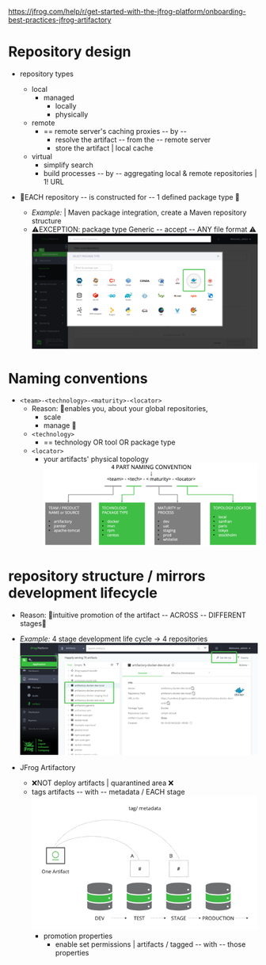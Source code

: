 https://jfrog.com/help/r/get-started-with-the-jfrog-platform/onboarding-best-practices-jfrog-artifactory

# Repository design
* repository types
  * local
    * managed
      * locally
      * physically
  * remote
    * == remote server's caching proxies -- by --
      * resolve the artifact -- from the -- remote server
      * store the artifact | local cache
  * virtual
    * simplify search
    * build processes -- by -- aggregating local & remote repositories | 1! URL

* 👀EACH repository -- is constructed for -- 1 defined package type 👀
  * _Example:_ | Maven package integration, create a Maven repository structure
  * ⚠️EXCEPTION: package type Generic -- accept -- ANY file format ⚠️
  ![](static/getStartedOnboardingJFrogArtifactory1.png)

# Naming conventions

* `<team>-<technology>-<maturity>-<locator>`
  * Reason: 🧠enables you, about your global repositories,
    * scale
    * manage 🧠
  * `<technology>`
    * == technology OR tool OR package type
  * `<locator>`
    * your artifacts' physical topology
  ![](static/getStartedOnboardingJFrogArtifactory2.png)

# repository structure / mirrors development lifecycle

* Reason: 🧠intuitive promotion of the artifact -- ACROSS -- DIFFERENT stages🧠
* _Example:_ 4 stage development life cycle -> 4 repositories
  ![](static/getStartedOnboardingJFrogArtifactory3.png)

* JFrog Artifactory
  * ❌NOT deploy artifacts | quarantined area ❌
  * tags artifacts -- with -- metadata / EACH stage
    ![](static/getStartedOnboardingJFrogArtifactory4.png)
    * promotion properties
      * enable set permissions | artifacts / tagged -- with -- those properties
